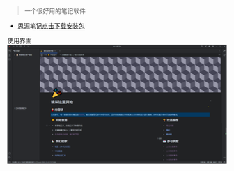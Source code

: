 > 一个很好用的笔记软件

- 思源笔记[点击下载安装包](http://117.50.184.32:5212/s/Azhz)

使用界面
![image](https://raw.githubusercontent.com/12cjn/lizituchuang/main/img/202210201519366.png)
